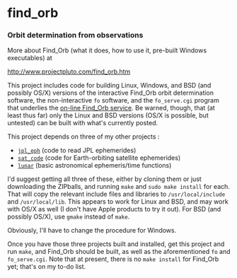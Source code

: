 # find_orb

### Orbit determination from observations

More about Find_Orb (what it does,  how to use it,  pre-built Windows
executables) at

http://www.projectpluto.com/find_orb.htm

This project includes code for building Linux,  Windows,  and BSD
(and possibly OS/X) versions of the interactive Find_Orb orbit
determination software, the non-interactive `fo` software,  and
the `fo_serve.cgi` program that underlies the
[on-line Find_Orb service](http://www.projectpluto.com/fo.htm).  Be
warned,  though, that (at least thus far) only the Linux and
BSD versions (OS/X is possible,  but untested) can be built with
what's currently posted.

This project depends on three of my other projects :

- [`jpl_eph`](https://github.com/Bill-Gray/jpl_eph) (code to read JPL ephemerides)
- [`sat_code`](https://github.com/Bill-Gray/sat_code) (code for Earth-orbiting satellite ephemerides)
- [`lunar`](https://github.com/Bill-Gray/lunar) (basic astronomical ephemeris/time functions)

I'd suggest getting all three of these,  either by cloning them or
just downloading the ZIPballs,  and running `make` and `sudo make
install` for each.  That will copy the relevant include files and
libraries to `/usr/local/include` and `/usr/local/lib`.  This appears
to work for Linux and BSD,  and may work with OS/X as well (I don't
have Apple products to try it out).  For BSD (and possibly OS/X),
use `gmake` instead of `make`.

Obviously, I'll have to change the procedure for Windows.

Once you have those three projects built and installed,  get this
project and run `make`,  and Find_Orb should be built,  as well as the
aforementioned `fo` and `fo_serve.cgi`.  Note that at present,  there
is no `make install` for Find_Orb yet;  that's on my to-do list.
